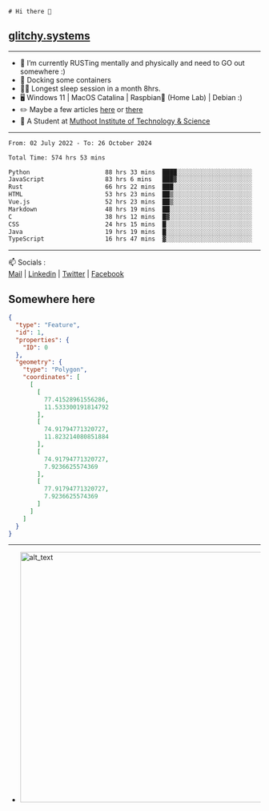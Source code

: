 ```
# Hi there 👋
```
## [glitchy.systems](https://glitchy.systems)
---

- 🌱 I’m currently RUSTing mentally and physically and need to GO out somewhere :)
- 🐋 Docking some containers
- 😶‍🌫️ Longest sleep session in a month 8hrs.
- 🖥️ Windows 11 | MacOS Catalina | Raspbian🥧 (Home Lab) | Debian :)
- ✏️ Maybe a few articles [here](https://medium.com/@advaithnarayanan8) or [there](https://medium.com/@advaithnarayanan8)
- 📑 A Student at [Muthoot Institute of Technology & Science](https://mgmits.ac.in/)



---

<!--START_SECTION:waka-->

```txt
From: 02 July 2022 - To: 26 October 2024

Total Time: 574 hrs 53 mins

Python                     88 hrs 33 mins  ████░░░░░░░░░░░░░░░░░░░░░   15.40 %
JavaScript                 83 hrs 6 mins   ███▓░░░░░░░░░░░░░░░░░░░░░   14.46 %
Rust                       66 hrs 22 mins  ███░░░░░░░░░░░░░░░░░░░░░░   11.54 %
HTML                       53 hrs 23 mins  ██▒░░░░░░░░░░░░░░░░░░░░░░   09.29 %
Vue.js                     52 hrs 23 mins  ██▒░░░░░░░░░░░░░░░░░░░░░░   09.11 %
Markdown                   48 hrs 19 mins  ██░░░░░░░░░░░░░░░░░░░░░░░   08.41 %
C                          38 hrs 12 mins  █▓░░░░░░░░░░░░░░░░░░░░░░░   06.65 %
CSS                        24 hrs 15 mins  █░░░░░░░░░░░░░░░░░░░░░░░░   04.22 %
Java                       19 hrs 19 mins  █░░░░░░░░░░░░░░░░░░░░░░░░   03.36 %
TypeScript                 16 hrs 47 mins  ▓░░░░░░░░░░░░░░░░░░░░░░░░   02.92 %
```

<!--END_SECTION:waka-->

---

📫 Socials :<br>
[Mail](mailto:advaith@glitchy.systems) | [Linkedin](https://www.linkedin.com/in/advaith-narayanan-a72152214/) | [Twitter](https://twitter.com/advaithnarayan) | [Facebook](https://screenmessage.com/qinq)

## Somewhere here

```geojson
{
  "type": "Feature",
  "id": 1,
  "properties": {
    "ID": 0
  },
  "geometry": {
    "type": "Polygon",
    "coordinates": [
      [
        [
          77.41528961556286,
          11.533300191814792
        ],
        [
          74.91794771320727,
          11.823214080851884
        ],
        [
          74.91794771320727,
          7.9236625574369
        ],
        [
          77.91794771320727,
          7.9236625574369
        ]
      ]
    ]
  }
}
```


--- 
- [<img alt="alt_text" width="500px" src="https://valid.x86.fr/cache/banner/xv24bv-6.png" />](https://valid.x86.fr/xv24bv)


